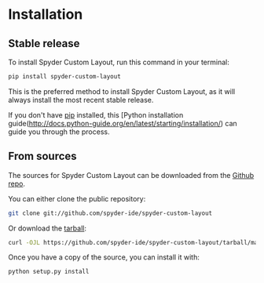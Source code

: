 # Installation

## Stable release

To install Spyder Custom Layout, run this command in your terminal:

```bash
pip install spyder-custom-layout
```

This is the preferred method to install Spyder Custom Layout, as it will always install the most recent stable release.

If you don't have [pip](https://pip.pypa.io) installed, this [Python installation guide(http://docs.python-guide.org/en/latest/starting/installation/) can guide
you through the process.

## From sources

The sources for Spyder Custom Layout can be downloaded from the [Github repo](https://github.com/spyder-ide/spyder-custom-layout).

You can either clone the public repository:

```bash
git clone git://github.com/spyder-ide/spyder-custom-layout
```

Or download the [tarball](https://github.com/spyder-ide/spyder-custom-layout/tarball/master):

```bash
curl -OJL https://github.com/spyder-ide/spyder-custom-layout/tarball/master
```

Once you have a copy of the source, you can install it with:

```bash
python setup.py install
```
